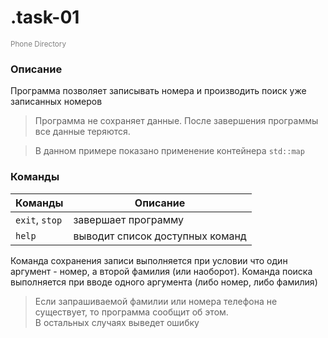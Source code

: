 # .task-01
<sup style="color:grey">Phone Directory</sup>

### Описание
Программа позволяет записывать номера и производить поиск уже записанных номеров

> Программа не сохраняет данные. После завершения программы все данные теряются.

> В данном примере показано применение контейнера `std::map`

### Команды

| Команды | Описание |
| ------- | -------- |
| `exit`, `stop` | завершает программу |
| `help` | выводит список доступных команд |


Команда сохранения записи выполняется при условии что один аргумент - номер, а второй фамилия (или наоборот).
Команда поиска выполняется при вводе одного аргумента (либо номер, либо фамилия)

> Если запрашиваемой фамилии или номера телефона не существует, то программа сообщит об этом.<br>
> В остальных случаях выведет ошибку
